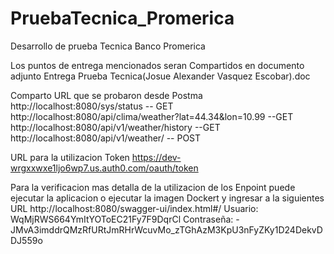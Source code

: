# PruebaTecnica_Promerica
Desarrollo de prueba Tecnica Banco Promerica

Los puntos de entrega mencionados seran Compartidos en documento adjunto Entrega Prueba Tecnica(Josue Alexander Vasquez Escobar).doc

Comparto URL que se probaron desde Postma 
http://localhost:8080/sys/status -- GET
http://localhost:8080/api/clima/weather?lat=44.34&lon=10.99 --GET
http://localhost:8080/api/v1/weather/history --GET
http://localhost:8080/api/v1/weather/ -- POST

URL para la utilizacion Token
https://dev-wrgxxwxe1ljo6wp7.us.auth0.com/oauth/token

Para la verificacion mas detalla de la utilizacion de los Enpoint puede ejecutar la aplicacion o ejecutar la imagen Dockert y ingresar a la siguientes URL
http://localhost:8080/swagger-ui/index.html#/
Usuario: WqMjRWS664YmItYOToEC21Fy7F9DqrCl
Contraseña: -JMvA3imddrQMzRfURtJmRHrWcuvMo_zTGhAzM3KpU3nFyZKy1D24DekvDDJ559o
